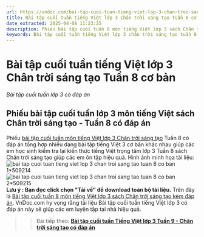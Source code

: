 ```yaml
---
url: https://vndoc.com/bai-tap-cuoi-tuan-tieng-viet-lop-3-chan-troi-sang-tao-tuan-8-co-ban-306365
title: Bài tập cuối tuần tiếng Việt lớp 3 Chân trời sáng tạo Tuần 8 cơ bản - Bài tập cuối tuần lớp 3 có đáp án - VnDoc.com
date_extracted: 2025-04-08 11:23:25
description: Phiếu bài tập cuối tuần 8 môn tiếng Việt lớp 3 sách Chân trời sáng tạo có đáp án giúp các em ôn tập những kiến thức tiếng Việt trọng tâm lớp 3 tuần 8 hiệu quả.
keywords: Bài tập cuối tuần tiếng Việt lớp 3 chân trời sáng tạo tuần 8,bài tập cuối tuần tiếng việt 3 tuần 8,bài tập cuối tuần môn tiếng việt lớp 3 chân trời sáng tạo tuần 8,bài tập cuối tuần tiếng việt lớp 3 sách chân trời sáng tạo tuần 8,bài tập cuối tuần 8 môn tiếng việt lớp 3 chân trời sáng tạo,bài tập cuối tuần 8 tiếng việt 3 chân trời sáng tạo,bài tập tiếng việt lớp 3 tuần 8,phiếu bài tập tiếng việt lớp 3 tuần 8,đề tiếng việt lớp 3 tuần 8
---
```


# Bài tập cuối tuần tiếng Việt lớp 3 Chân trời sáng tạo Tuần 8 cơ bản
 _Bài tập cuối tuần lớp 3 có đáp án_
## Phiếu bài tập cuối tuần lớp 3 môn tiếng Việt sách Chân trời sáng tạo - Tuần 8 có đáp án
Phiếu [bài tập cuối tuần môn tiếng Việt lớp 3 Chân trời sáng tạo](<https://vndoc.com/bai-tap-cuoi-tuan-lop-3-mon-tieng-viet-chan-troi>) Tuần 8 có đáp án tổng hợp nhiều dạng bài tập tiếng Việt 3 cơ bản khác nhau giúp các em học sinh kiểm tra lại kiến thức tiếng Việt trọng tâm lớp 3 Tuần 8 sách Chân trời sáng tạo giúp các em ôn tập hiệu quả.
Hình ảnh minh họa tài liệu:
![bai tap cuoi tuan tieng viet lop 3 chan troi sang tao tuan 8 co ban 1*509214](https://i.vdoc.vn/data/image/2023/10/08/bai-tap-cuoi-tuan-tieng-viet-lop-3-chan-troi-sang-tao-tuan-8-co-ban-1.png)![bai tap cuoi tuan tieng viet lop 3 chan troi sang tao tuan 8 co ban 2*509215](https://i.vdoc.vn/data/image/2023/10/08/bai-tap-cuoi-tuan-tieng-viet-lop-3-chan-troi-sang-tao-tuan-8-co-ban-2.png)
**Lưu ý : Bạn đọc click chọn "Tải về" để download toàn bộ tài liệu.**
Trên đây là [Bài tập cuối tuần 8 môn tiếng Việt lớp 3 sách Chân trời sáng tạo kèm đáp án](<https://vndoc.com/bai-tap-cuoi-tuan-tieng-viet-lop-3-chan-troi-sang-tao-tuan-8-co-ban-306365>). VnDoc.com hy vọng rằng tài liệu Bài tập cuối tuần tiếng Việt lớp 3 có đáp án này sẽ giúp các em luyện tập tại nhà hiệu quả.
>> Bài tiếp theo: [**Bài tập cuối tuần Tiếng Việt lớp 3 Tuần 9 - Chân trời sáng tạo có đáp án**](<https://vndoc.com/bai-tap-cuoi-tuan-tieng-viet-lop-3-chan-troi-sang-tao-tuan-9-co-ban-306367>)
